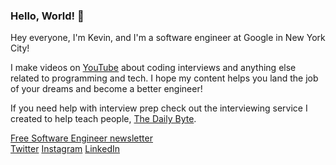 ### Hello, World! 👋

<!--
**kdn251/kdn251** is a ✨ _special_ ✨ repository because its `README.md` (this file) appears on your GitHub profile.

Here are some ideas to get you started:

- 🔭 I’m currently working on ...
- 🌱 I’m currently learning ...
- 👯 I’m looking to collaborate on ...
- 🤔 I’m looking for help with ...
- 💬 Ask me about ...
- 📫 How to reach me: ...
- 😄 Pronouns: ...
- ⚡ Fun fact: ...
-->

Hey everyone, I'm Kevin, and I'm a software engineer at Google in New York City! 

I make videos on [YouTube](https://www.youtube.com/kevinnaughtonjr) about coding interviews and anything else related to programming and tech. I hope my content helps you land the job of your dreams and become a better engineer!

If you need help with interview prep check out the interviewing service I created to help teach people, [The Daily Byte](https://thedailybyte.dev/?ref=kevin).

[Free Software Engineer newsletter](https://kevinnaughtonjr.substack.com/)
<br/>
[Twitter](https://twitter.com/KevinNaughtonJr)
[Instagram](https://www.instagram.com/kevinnaughtonjr/)
[LinkedIn](https://www.linkedin.com/in/kevindnaughtonjr/)
